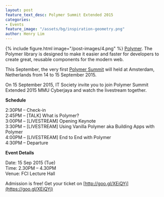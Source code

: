 ```yaml
---
layout: post
feature_text_desc: Polymer Summit Extended 2015
categories:
- Events
feature_image: "/assets/bg/inspiration-geometry.png"
author: Henry Lim
---
```


{% include figure.html image="/post-images/4.png" %}
[Polymer](https://www.polymer-project.org/). The Polymer library is designed to make it easier and faster for developers to create great, reusable components for the modern web.

This September, the very first [Polymer Summit](https://www.polymer-project.org/summit/) will held at Amsterdam, Netherlands from 14 to 15 September 2015.

On 15 September 2015, IT Society invite you to join Polymer Summit Extended 2015 MMU Cyberjaya and watch the livestream together.

**Schedule**

2:30PM – Check-in  
2:45PM – [TALK] What is Polymer?  
3:00PM – [LIVESTREAM] Opening Keynote  
3:30PM – [LIVESTREAM] Using Vanilla Polymer aka Building Apps with Polymer  
4:00PM – [LIVESTREAM] End to End with Polymer  
4:30PM – Departure

**Event Details**

Date: 15 Sep 2015 (Tue)  
Time: 2.30PM – 4.30PM  
Venue: FCI Lecture Hall

Admission is free! Get your ticket on [http://goo.gl/XEiQYj](https://goo.gl/XEiQYj)
